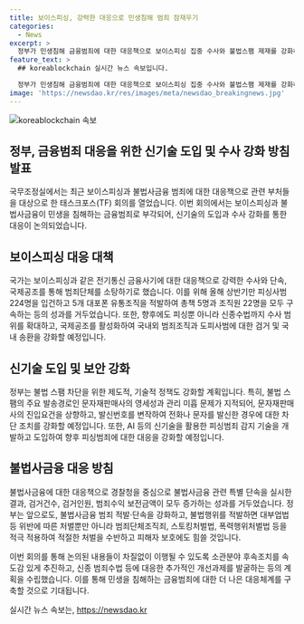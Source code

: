 ```yaml
---
title: 보이스피싱, 강력한 대응으로 민생침해 범죄 잠재우기
categories:
  - News
excerpt: >
  정부가 민생침해 금융범죄에 대한 대응책으로 보이스피싱 집중 수사와 불법스팸 제재를 강화하고, 신기술을 도입하기로 결정했다. 여신거래 안심차단 서비스와 AI를 이용한 피싱범죄 감지기술을 도입하며, 불법대부업에 강력한 대응을 하겠다고 밝혔다. 또한, 올해 상반기 주요대책 이행상황을 점검하고 향후 대응 방향을 논의하는 TF를 개최했다. 정부는 강력한 수사와 단속, 국제공조로 범죄단체를 소탕하고 불법스팸 차단을 위한 정책을 강화할 계획이다.
feature_text: >
  ## koreablockchain 실시간 뉴스 속보입니다.

  정부가 민생침해 금융범죄에 대한 대응책으로 보이스피싱 집중 수사와 불법스팸 제재를 강화하고, 신기술을 도입하기로 결정했다. 여신거래 안심차단 서비스와 AI를 이용한 피싱범죄 감지기술을 도입하며, 불법대부업에 강력한 대응을 하겠다고 밝혔다. 또한, 올해 상반기 주요대책 이행상황을 점검하고 향후 대응 방향을 논의하는 TF를 개최했다. 정부는 강력한 수사와 단속, 국제공조로 범죄단체를 소탕하고 불법스팸 차단을 위한 정책을 강화할 계획이다.
image: 'https://newsdao.kr/res/images/meta/newsdao_breakingnews.jpg'
---
```


<p><img src="https://newsdao.kr/res/images/meta/newsdao_breakingnews.jpg" alt="koreablockchain 속보" /></p>

<h2 data-ke-size="size26">정부, 금융범죄 대응을 위한 신기술 도입 및 수사 강화 방침 발표</h2>

<p>국무조정실에서는 최근 보이스피싱과 불법사금융 범죄에 대한 대응책으로 관련 부처들을 대상으로 한 태스크포스(TF) 회의를 열었습니다. 이번 회의에서는 보이스피싱과 불법사금융이 민생을 침해하는 금융범죄로 부각되어, 신기술의 도입과 수사 강화를 통한 대응이 논의되었습니다.</p>

<h2 data-ke-size="size24">보이스피싱 대응 대책</h2>

<p>국가는 보이스피싱과 같은 전기통신 금융사기에 대한 대응책으로 강력한 수사와 단속, 국제공조를 통해 범죄단체를 소탕하기로 했습니다. 이를 위해 올해 상반기만 피싱사범 224명을 입건하고 5개 대포폰 유통조직을 적발하여 총책 5명과 조직원 22명을 모두 구속하는 등의 성과를 거두었습니다. 또한, 향후에도 피싱뿐 아니라 신종수법까지 수사 범위를 확대하고, 국제공조를 활성화하여 국내외 범죄조직과 도피사범에 대한 검거 및 국내 송환을 강화할 예정입니다.</p>

<h2 data-ke-size="size24">신기술 도입 및 보안 강화</h2>

<p>정부는 불법 스팸 차단을 위한 제도적, 기술적 정책도 강화할 계획입니다. 특히, 불법 스팸의 주요 발송경로인 문자재판매사의 영세성과 관리 미흡 문제가 지적되어, 문자재판매사의 진입요건을 상향하고, 발신번호를 변작하여 전화나 문자를 발신한 경우에 대한 차단 조치를 강화할 예정입니다. 또한, AI 등의 신기술을 활용한 피싱범죄 감지 기술을 개발하고 도입하여 향후 피싱범죄에 대한 대응을 강화할 예정입니다.</p>

<h2 data-ke-size="size24">불법사금융 대응 방침</h2>

<p>불법사금융에 대한 대응책으로 경찰청을 중심으로 불법사금융 관련 특별 단속을 실시한 결과, 검거건수, 검거인원, 범죄수익 보전금액이 모두 증가하는 성과를 거두었습니다. 정부는 앞으로도, 불법사금융 범죄 적발·단속을 강화하고, 불법행위를 적발하면 대부업법 등 위반에 따른 처벌뿐만 아니라 범죄단체조직죄, 스토킹처벌법, 폭력행위처벌법 등을 적극 적용하여 적절한 처벌을 수반하고 피해자 보호에도 힘쓸 것입니다.</p>

<p>이번 회의를 통해 논의된 내용들이 차질없이 이행될 수 있도록 소관분야 후속조치를 속도감 있게 추진하고, 신종 범죄수법 등에 대응한 추가적인 개선과제를 발굴하는 등의 계획을 수립했습니다. 이를 통해 민생을 침해하는 금융범죄에 대한 더 나은 대응체계를 구축할 것으로 기대됩니다.</p>
실시간 뉴스 속보는, <a href="https://newsdao.kr" rel="dofollow">https://newsdao.kr</a>


